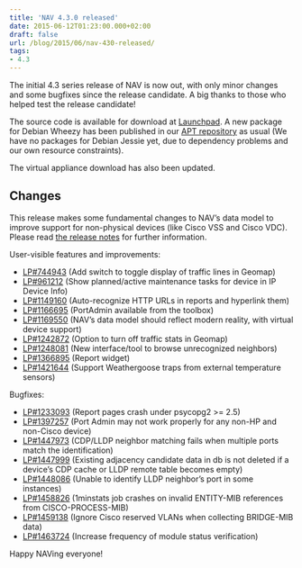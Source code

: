 ```yaml
---
title: 'NAV 4.3.0 released'
date: 2015-06-12T01:23:00.000+02:00
draft: false
url: /blog/2015/06/nav-430-released/
tags: 
- 4.3
---
```


The initial 4.3 series release of NAV is now out, with only minor changes and some bugfixes since the release candidate. A big thanks to those who helped test the release candidate!

The source code is available for download at [Launchpad](https://launchpad.net/nav/4.3/4.3.0). A new package for Debian Wheezy has been published in our [APT repository](https://nav.uninett.no/wiki/nav_on_debian) as usual (We have no packages for Debian Jessie yet, due to dependency problems and our own resource constraints).

The virtual appliance download has also been updated.

## Changes

This release makes some fundamental changes to NAV’s data model to improve support for non-physical devices (like Cisco VSS and Cisco VDC). Please read [the release notes](https://nav.uninett.no/doc/4.3/release-notes.html#nav-4-3) for further information.

User-visible features and improvements:

*   [LP#744943](https://bugs.launchpad.net/nav/+bug/744943/) (Add switch to toggle display of traffic lines in Geomap)
*   [LP#961212](https://bugs.launchpad.net/nav/+bug/961212/) (Show planned/active maintenance tasks for device in IP Device Info)
*   [LP#1149160](https://bugs.launchpad.net/nav/+bug/1149160/) (Auto-recognize HTTP URLs in reports and hyperlink them)
*   [LP#1166695](https://bugs.launchpad.net/nav/+bug/1166695/) (PortAdmin available from the toolbox)
*   [LP#1169550](https://bugs.launchpad.net/nav/+bug/1169550/) (NAV’s data model should reflect modern reality, with virtual device support)
*   [LP#1242872](https://bugs.launchpad.net/nav/+bug/1242872/) (Option to turn off traffic stats in Geomap)
*   [LP#1248081](https://bugs.launchpad.net/nav/+bug/1248081/) (New interface/tool to browse unrecognized neighbors)
*   [LP#1366895](https://bugs.launchpad.net/nav/+bug/1366895/) (Report widget)
*   [LP#1421644](https://bugs.launchpad.net/nav/+bug/1421644/) (Support Weathergoose traps from external temperature sensors)

Bugfixes:

*   [LP#1233093](https://bugs.launchpad.net/nav/+bug/1233093/) (Report pages crash under psycopg2 >= 2.5)
*   [LP#1397257](https://bugs.launchpad.net/nav/+bug/1397257/) (Port Admin may not work properly for any non-HP and non-Cisco device)
*   [LP#1447973](https://bugs.launchpad.net/nav/+bug/1447973/) (CDP/LLDP neighbor matching fails when multiple ports match the identification)
*   [LP#1447999](https://bugs.launchpad.net/nav/+bug/1447999/) (Existing adjacency candidate data in db is not deleted if a device’s CDP cache or LLDP remote table becomes empty)
*   [LP#1448086](https://bugs.launchpad.net/nav/+bug/1448086/) (Unable to identify LLDP neighbor’s port in some instances)
*   [LP#1458826](https://bugs.launchpad.net/nav/+bug/1458826/) (1minstats job crashes on invalid ENTITY-MIB references from CISCO-PROCESS-MIB)
*   [LP#1459138](https://bugs.launchpad.net/nav/+bug/1459138/) (Ignore Cisco reserved VLANs when collecting BRIDGE-MIB data)
*   [LP#1463724](https://bugs.launchpad.net/nav/+bug/1463724/) (Increase frequency of module status verification)

Happy NAVing everyone!
